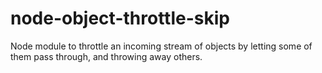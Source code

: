node-object-throttle-skip
=========================

Node module to throttle an incoming stream of objects by letting some of them pass through, and throwing away others. 
